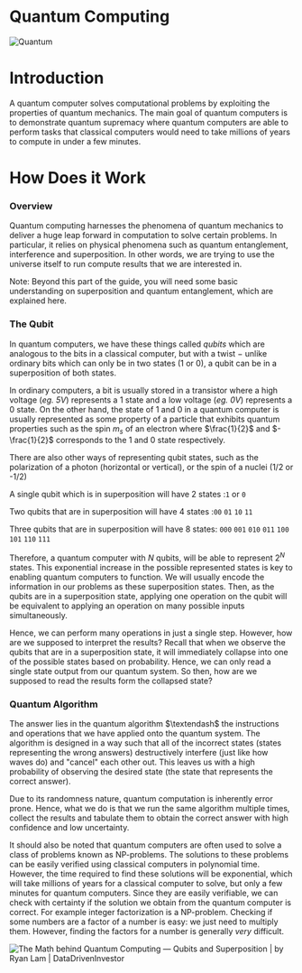 <span></span>

# Quantum Computing


![Quantum](https://imgs.xkcd.com/comics/quantum.png)

# Introduction

A quantum computer solves computational problems by exploiting the properties of quantum mechanics. The main goal of quantum computers is to demonstrate quantum supremacy where quantum computers are able to perform tasks that classical computers would need to take millions of years to compute in under a few minutes.

# How Does it Work

### Overview

Quantum computing harnesses the phenomena of quantum mechanics to deliver a huge leap forward in computation to solve certain problems. In particular, it relies on physical phenomena such as quantum entanglement, interference and superposition. In other words, we are trying to use the universe itself to run compute results that we are interested in.

Note: Beyond this part of the guide, you will need some basic understanding on superposition and quantum entanglement, which are explained here.

### The Qubit

In quantum computers, we have these things called *qubits* which are analogous to the bits in a classical computer, but with a twist $-$ unlike ordinary bits which can only be in two states (1 or 0), a qubit can be in a superposition of both states. 

In ordinary computers, a bit is usually stored in a transistor where a high voltage (*eg. 5V*) represents a $1$ state and a low voltage (*eg. 0V*) represents a $0$ state. On the other hand, the state of $1$ and $0$ in a quantum computer is usually represented as some property of a particle that exhibits quantum properties such as the spin $m_s$ of an electron where $\frac{1}{2}$ and $-\frac{1}{2}$ corresponds to the $1$ and $0$ state respectively.

There are also other ways of representing qubit states, such as the polarization of a photon (horizontal or vertical), or the spin of a nuclei (1/2 or -1/2)

A single qubit which is in superposition will have 2 states :`1` or `0`

Two qubits that are in superposition will have 4 states :`00` `01` `10` `11` 

Three qubits that are in superposition will have 8 states: `000` `001` `010` `011` `100` `101` `110` `111`

Therefore, a quantum computer with $N$ qubits, will be able to represent $2^N$ states. This exponential increase in the possible represented states is key to enabling quantum computers to function. We will usually encode the information in our problems as these superposition states. Then, as the qubits are in a superposition state, applying one operation on the qubit will be equivalent to applying an operation on many possible inputs simultaneously. 

Hence, we can perform many operations in just a single step. However, how are we supposed to interpret the results? Recall that when we observe the qubits that are in a superposition state, it will immediately collapse into one of the possible states based on probability. Hence, we can only read a single state output from our quantum system. So then, how are we supposed to read the results form the collapsed state? 

### Quantum Algorithm

The answer lies in the quantum algorithm $\textendash$​ the instructions and operations that we have applied onto the quantum system. The algorithm is designed in a way such that all of the incorrect states (states representing the wrong answers) destructively interfere (just like how waves do) and "cancel" each other out. This leaves us with a high probability of observing the desired state (the state that represents the correct answer). 

Due to its randomness nature, quantum computation is inherently error prone. Hence, what we do is that we run the same algorithm multiple times, collect the results and tabulate them to obtain the correct answer with high confidence and low uncertainty. 

It should also be noted that quantum computers are often used to solve a class of problems known as NP-problems. The solutions to these problems can be easily verified using classical computers in polynomial time. However, the time required to find these solutions will be exponential, which will take millions of years for a classical computer to solve, but only a few minutes for quantum computers. Since they are easily verifiable, we can check with certainty if the solution we obtain from the quantum computer is correct. For example integer factorization is a NP-problem. Checking if some numbers are a factor of a number is easy: we just need to multiply them. However, finding the factors for a number is generally *very* difficult. 

![The Math behind Quantum Computing — Qubits and Superposition | by Ryan Lam  | DataDrivenInvestor](https://miro.medium.com/max/1400/0*xllJMzdAuDlba2xL)